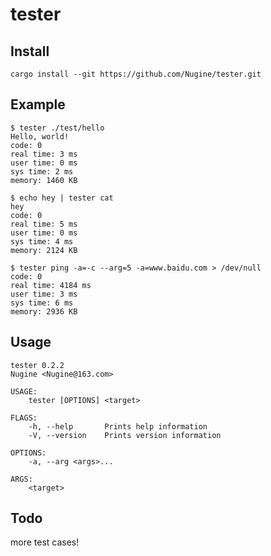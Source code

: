 # tester

## Install

    cargo install --git https://github.com/Nugine/tester.git

## Example

    $ tester ./test/hello
    Hello, world!
    code: 0
    real time: 3 ms
    user time: 0 ms
    sys time: 2 ms
    memory: 1460 KB

    $ echo hey | tester cat
    hey
    code: 0
    real time: 5 ms
    user time: 0 ms
    sys time: 4 ms
    memory: 2124 KB

    $ tester ping -a=-c --arg=5 -a=www.baidu.com > /dev/null
    code: 0
    real time: 4184 ms
    user time: 3 ms
    sys time: 6 ms
    memory: 2936 KB

## Usage

    tester 0.2.2
    Nugine <Nugine@163.com>

    USAGE:
        tester [OPTIONS] <target>

    FLAGS:
        -h, --help       Prints help information
        -V, --version    Prints version information

    OPTIONS:
        -a, --arg <args>...    

    ARGS:
        <target>

## Todo

more test cases!